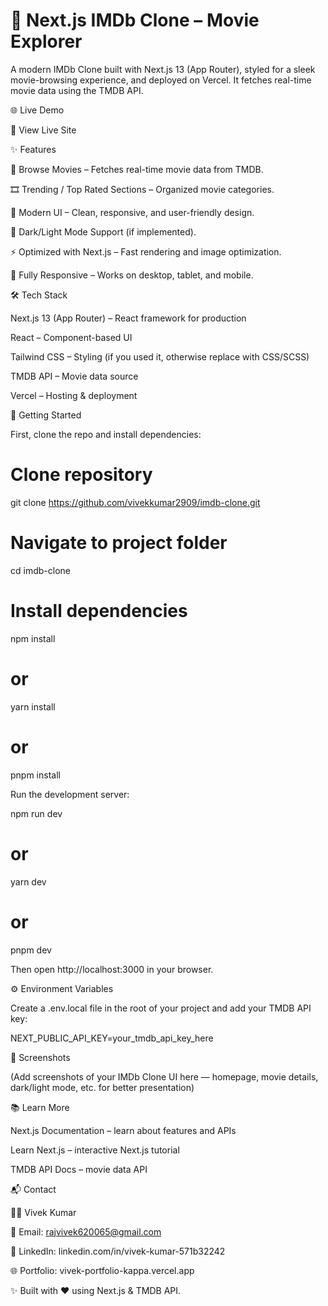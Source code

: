 # 🎥 Next.js IMDb Clone – Movie Explorer 








A modern IMDb Clone built with Next.js 13 (App Router), styled for a sleek movie-browsing experience, and deployed on Vercel.
It fetches real-time movie data using the TMDB API.

🌐 Live Demo

🔗 View Live Site

✨ Features

🔎 Browse Movies – Fetches real-time movie data from TMDB.

🎞 Trending / Top Rated Sections – Organized movie categories.

🎨 Modern UI – Clean, responsive, and user-friendly design.

🌙 Dark/Light Mode Support (if implemented).

⚡ Optimized with Next.js – Fast rendering and image optimization.

📱 Fully Responsive – Works on desktop, tablet, and mobile.

🛠 Tech Stack

Next.js 13 (App Router) – React framework for production

React – Component-based UI

Tailwind CSS – Styling (if you used it, otherwise replace with CSS/SCSS)

TMDB API – Movie data source

Vercel – Hosting & deployment

🚀 Getting Started

First, clone the repo and install dependencies:

# Clone repository
git clone https://github.com/vivekkumar2909/imdb-clone.git

# Navigate to project folder
cd imdb-clone

# Install dependencies
npm install
# or
yarn install
# or
pnpm install


Run the development server:

npm run dev
# or
yarn dev
# or
pnpm dev


Then open http://localhost:3000
 in your browser.

⚙️ Environment Variables

Create a .env.local file in the root of your project and add your TMDB API key:

NEXT_PUBLIC_API_KEY=your_tmdb_api_key_here

📸 Screenshots

(Add screenshots of your IMDb Clone UI here — homepage, movie details, dark/light mode, etc. for better presentation)

📚 Learn More

Next.js Documentation
 – learn about features and APIs

Learn Next.js
 – interactive Next.js tutorial

TMDB API Docs
 – movie data API

📬 Contact

👨‍💻 Vivek Kumar

📧 Email: rajvivek620065@gmail.com

💼 LinkedIn: linkedin.com/in/vivek-kumar-571b32242

🌐 Portfolio: vivek-portfolio-kappa.vercel.app

✨ Built with ❤️ using Next.js & TMDB API.
